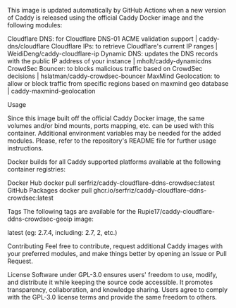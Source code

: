 This image is updated automatically by GitHub Actions when a new version of Caddy is released using the official Caddy Docker image and the following modules:

Cloudflare DNS: for Cloudflare DNS-01 ACME validation support | caddy-dns/cloudflare
Cloudflare IPs: to retrieve Cloudflare's current IP ranges | WeidiDeng/caddy-cloudflare-ip
Dynamic DNS: updates the DNS records with the public IP address of your instance | mholt/caddy-dynamicdns
CrowdSec Bouncer: to blocks malicious traffic based on CrowdSec decisions | hslatman/caddy-crowdsec-bouncer
MaxMind Geolocation: to allow or block traffic from specific regions based on maxmind geo database | caddy-maxmind-geolocation

Usage

Since this image built off the official Caddy Docker image, the same volumes and/or bind mounts, ports mapping, etc. can be used with this container. Additional environment variables may be needed for the added modules. Please, refer to the repository's README file for further usage instructions.

Docker builds for all Caddy supported platforms available at the following container registries:

Docker Hub docker pull serfriz/caddy-cloudflare-ddns-crowdsec:latest
GitHub Packages docker pull ghcr.io/serfriz/caddy-cloudflare-ddns-crowdsec:latest

Tags
The following tags are available for the Rupie17/caddy-cloudflare-ddns-crowdsec-geoip image:

latest
<version> (eg: 2.7.4, including: 2.7, 2, etc.)

Contributing
Feel free to contribute, request additional Caddy images with your preferred modules, and make things better by opening an Issue or Pull Request.

License
Software under GPL-3.0 ensures users' freedom to use, modify, and distribute it while keeping the source code accessible. It promotes transparency, collaboration, and knowledge sharing. Users agree to comply with the GPL-3.0 license terms and provide the same freedom to others.